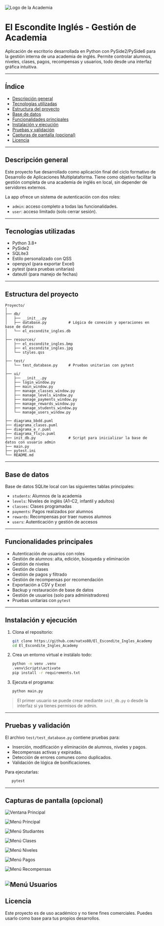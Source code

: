 ![Logo de la Academia](resources/el_escondite_ingles.jpg)

# El Escondite Inglés - Gestión de Academia

Aplicación de escritorio desarrollada en Python con PySide2/PySide6 para la gestión interna de una academia de inglés. Permite controlar alumnos, niveles, clases, pagos, recompensas y usuarios, todo desde una interfaz gráfica intuitiva.

---

## Índice

- [Descripción general](#descripción-general)
- [Tecnologías utilizadas](#tecnologías-utilizadas)
- [Estructura del proyecto](#estructura-del-proyecto)
- [Base de datos](#base-de-datos)
- [Funcionalidades principales](#funcionalidades-principales)
- [Instalación y ejecución](#instalación-y-ejecución)
- [Pruebas y validación](#pruebas-y-validación)
- [Capturas de pantalla (opcional)](#capturas-de-pantalla-opcional)
- [Licencia](#licencia)

---

## Descripción general

Este proyecto fue desarrollado como aplicación final del ciclo formativo de Desarrollo de Aplicaciones Multiplataforma. Tiene como objetivo facilitar la gestión completa de una academia de inglés en local, sin depender de servidores externos.

La app ofrece un sistema de autenticación con dos roles:

- `admin`: acceso completo a todas las funcionalidades.
- `user`: acceso limitado (solo cerrar sesión).

---

## Tecnologías utilizadas

- Python 3.8+
- PySide2 
- SQLite3
- Estilo personalizado con QSS
- openpyxl (para exportar Excel)
- pytest (para pruebas unitarias)
- dateutil (para manejo de fechas)

---

## Estructura del proyecto

```
Proyecto/
│
├── db/
│   ├── __init__.py  
│   ├── database.py          # Lógica de conexión y operaciones en base de datos
│   └── el_escondite_ingles.db
│
├── resources/
│   ├── el_escondite_ingles.bmp  
│   ├── el_escondite_ingles.jpg
│   └── styles.qss
│
├── test/
│   └── test_database.py     # Pruebas unitarias con pytest
│
├── ui/
│   ├── __init__.py 
│   ├── login_window.py
│   ├── main_window.py 
│   ├── manage_classes_window.py
│   ├── manage_levels_window.py
│   ├── manage_payments_window.py
│   ├── manage_rewards_window.py
│   ├── manage_students_window.py 
│   └── manage_users_window.py
│
├── diagrama_bbdd.puml
├── diagrama_clases.puml
├── diagrama_e_r.puml
├── diagrama_flujo.puml
├── init_db.py               # Script para inicializar la base de datos con usuario admin
├── main.py
├── pytest.ini
└── README.md 
```

---

## Base de datos

Base de datos SQLite local con las siguientes tablas principales:

- `students`: Alumnos de la academia
- `levels`: Niveles de inglés (A1–C2, infantil y adultos)
- `classes`: Clases programadas
- `payments`: Pagos realizados por alumnos
- `rewards`: Recompensas por traer nuevos alumnos
- `users`: Autenticación y gestión de accesos

---

## Funcionalidades principales

- Autenticación de usuarios con roles
- Gestión de alumnos: alta, edición, búsqueda y eliminación
- Gestión de niveles
- Gestión de clases
- Gestión de pagos y filtrado
- Gestión de recompensas por recomendación
- Exportación a CSV y Excel
- Backup y restauración de base de datos
- Gestión de usuarios (solo para administradores)
- Pruebas unitarias con `pytest`

---

## Instalación y ejecución

1. Clona el repositorio:

   ```bash
   git clone https://github.com/natxo80/El_Escondite_Ingles_Academy
   cd El_Escondite_Ingles_Academy
   ```

2. Crea un entorno virtual e instálalo todo:

   ```bash
   python -m venv .venv
   .venv\Scripts\activate
   pip install -r requirements.txt
   ```

3. Ejecuta el programa:

   ```bash
   python main.py
   ```

> El primer usuario se puede crear mediante `init_db.py` o desde la interfaz si ya tienes permisos de admin.

---

## Pruebas y validación

El archivo `test/test_database.py` contiene pruebas para:

- Inserción, modificación y eliminación de alumnos, niveles y pagos.
- Recompensas activas y expiradas.
- Detección de errores comunes como duplicados.
- Validación de lógica de bonificaciones.

Para ejecutarlas:

```bash
   pytest
```

---

## Capturas de pantalla (opcional)

![Ventana Principal](resources/01_login.jpg)

![Menú Principal](resources/02_Main.jpg)

![Menú Studiantes](resources/03_Students.jpg)

![Menú Clases](resources/04_Classes.jpg)

![Menú Niveles](resources/05_Levels.jpg)

![Menú Pagos](resources/06_Payments.jpg)

![Menú Recompensas](resources/07_Rewards.jpg)

![Menú Usuarios](resources/08_Users.jpg)
---

## Licencia

Este proyecto es de uso académico y no tiene fines comerciales. Puedes usarlo como base para tus propios desarrollos.
